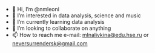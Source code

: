 - 👋 Hi, I’m @nmleoni
- 👀 I’m interested in data analysis, science and music
- 🌱 I’m currently learning data analysis 
- 💞️ I’m looking to collaborate on anything
- 📫 How to reach me e-mail: mlnalivkina@edu.hse.ru or neversurrendersk@gmail.com

<!---
nmleoni/nmleoni is a ✨ special ✨ repository because its `README.md` (this file) appears on your GitHub profile.
You can click the Preview link to take a look at your changes.
--->
